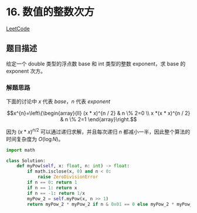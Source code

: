 # 16. 数值的整数次方

[LeetCode](https://leetcode-cn.com/problems/shu-zhi-de-zheng-shu-ci-fang-lcof/)

## 题目描述

给定一个 double 类型的浮点数 base 和 int 类型的整数 exponent，求 base 的 exponent 次方。

### 解题思路

下面的讨论中 $x$ 代表 $base$，$n$ 代表 $exponent$

$$x^{n}=\left\{\begin{array}{ll}
(x * x)^{n / 2} & n \% 2=0 \\
x *(x * x)^{n / 2} & n \% 2=1
\end{array}\right.$$


因为 $(x*x)^{n/2}$ 可以通过递归求解，并且每次递归 $n$ 都减小一半，因此整个算法的时间复杂度为 $O(\log N)$。

```python
import math

class Solution:
    def myPow(self, x: float, n: int) -> float:
        if math.isclose(x, 0) and n < 0:
            raise ZeroDivisionError
        if n == 0: return 1
        if n == 1: return x
        if n == -1: return 1/x
        myPow_2 = self.myPow(x, n >> 1)
        return myPow_2 * myPow_2 if n & 0x01 == 0 else myPow_2 * myPow_2 * x
```
